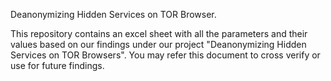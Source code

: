 Deanonymizing Hidden Services on TOR Browser.

This repository contains an excel sheet with all the parameters and their values based on our findings under our project "Deanonymizing Hidden Services on TOR Browsers". You may refer this document to cross verify or use for future findings.
